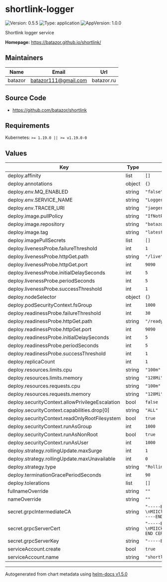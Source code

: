 # shortlink-logger

![Version: 0.5.5](https://img.shields.io/badge/Version-0.5.5-informational?style=flat-square) ![Type: application](https://img.shields.io/badge/Type-application-informational?style=flat-square) ![AppVersion: 1.0.0](https://img.shields.io/badge/AppVersion-1.0.0-informational?style=flat-square)

Shortlink logger service

**Homepage:** <https://batazor.github.io/shortlink/>

## Maintainers

| Name | Email | Url |
| ---- | ------ | --- |
| batazor | batazor111@gmail.com | batazor.ru |

## Source Code

* <https://github.com/batazor/shortlink>

## Requirements

Kubernetes: `>= 1.19.0 || >= v1.19.0-0`

## Values

| Key | Type | Default | Description |
|-----|------|---------|-------------|
| deploy.affinity | list | `[]` |  |
| deploy.annotations | object | `{}` |  |
| deploy.env.MQ_ENABLED | string | `"false"` |  |
| deploy.env.SERVICE_NAME | string | `"Logger"` |  |
| deploy.env.TRACER_URI | string | `"jaeger-agent.jaeger-operator:6831"` |  |
| deploy.image.pullPolicy | string | `"IfNotPresent"` |  |
| deploy.image.repository | string | `"batazor/shortlink-logger"` |  |
| deploy.image.tag | string | `"latest"` |  |
| deploy.imagePullSecrets | list | `[]` |  |
| deploy.livenessProbe.failureThreshold | int | `1` |  |
| deploy.livenessProbe.httpGet.path | string | `"/live"` |  |
| deploy.livenessProbe.httpGet.port | int | `9090` |  |
| deploy.livenessProbe.initialDelaySeconds | int | `5` |  |
| deploy.livenessProbe.periodSeconds | int | `5` |  |
| deploy.livenessProbe.successThreshold | int | `1` |  |
| deploy.nodeSelector | object | `{}` |  |
| deploy.podSecurityContext.fsGroup | int | `1000` |  |
| deploy.readinessProbe.failureThreshold | int | `30` |  |
| deploy.readinessProbe.httpGet.path | string | `"/ready"` |  |
| deploy.readinessProbe.httpGet.port | int | `9090` |  |
| deploy.readinessProbe.initialDelaySeconds | int | `5` |  |
| deploy.readinessProbe.periodSeconds | int | `5` |  |
| deploy.readinessProbe.successThreshold | int | `1` |  |
| deploy.replicaCount | int | `1` |  |
| deploy.resources.limits.cpu | string | `"100m"` |  |
| deploy.resources.limits.memory | string | `"128Mi"` |  |
| deploy.resources.requests.cpu | string | `"100m"` |  |
| deploy.resources.requests.memory | string | `"128Mi"` |  |
| deploy.securityContext.allowPrivilegeEscalation | bool | `false` |  |
| deploy.securityContext.capabilities.drop[0] | string | `"ALL"` |  |
| deploy.securityContext.readOnlyRootFilesystem | bool | `true` |  |
| deploy.securityContext.runAsGroup | int | `1000` |  |
| deploy.securityContext.runAsNonRoot | bool | `true` |  |
| deploy.securityContext.runAsUser | int | `1000` |  |
| deploy.strategy.rollingUpdate.maxSurge | int | `1` |  |
| deploy.strategy.rollingUpdate.maxUnavailable | int | `0` |  |
| deploy.strategy.type | string | `"RollingUpdate"` |  |
| deploy.terminationGracePeriodSeconds | int | `90` |  |
| deploy.tolerations | list | `[]` |  |
| fullnameOverride | string | `""` |  |
| nameOverride | string | `""` |  |
| secret.grpcIntermediateCA | string | `"-----BEGIN CERTIFICATE-----\nMIICljCCAjugAwIBAgIUZhuY8pa+aFn96PpXHKoFxgW9WsQwCgYIKoZIzj0EAwIw\ngYwxCzAJBgNVBAYTAlJVMQ8wDQYDVQQIEwZNb3Njb3cxDzANBgNVBAcTBk1vc2Nv\ndzESMBAGA1UEChMJU2hvcnRsaW5rMSswKQYDVQQLEyJFeGFtcGxlIFJvb3QgQ2Vy\ndGlmaWNhdGUgQXV0aG9yaXR5MRowGAYDVQQDExFTaG9ydGxpbmsgUm9vdCBDQTAe\nFw0yMDExMjExODAyMDBaFw0yMTExMjExODAyMDBaMH8xCzAJBgNVBAYTAlJVMQ8w\nDQYDVQQIEwZNb3Njb3cxDzANBgNVBAcTBk1vc2NvdzESMBAGA1UEChMJU2hvcnRs\naW5rMQ8wDQYDVQQLEwZNb3Njb3cxKTAnBgNVBAMTIEN1c3RvbSBTaG9ydGxpbmsg\nSW50ZXJtZWRpYXRlIENBMFkwEwYHKoZIzj0CAQYIKoZIzj0DAQcDQgAEsMwqTmk0\nbvNChfE79Ljr/mnkw90XVe4J45GgYYZZ83eUqetg/dnT+0h/Mdw1uEABYtbmRG4Q\nyGdNIcSCsS8tf6OBhjCBgzAOBgNVHQ8BAf8EBAMCAaYwHQYDVR0lBBYwFAYIKwYB\nBQUHAwEGCCsGAQUFBwMCMBIGA1UdEwEB/wQIMAYBAf8CAQAwHQYDVR0OBBYEFBiZ\nymfiD4U/jz6qSNvU26XMCC9oMB8GA1UdIwQYMBaAFA93UcPMOw3jdtWLxuCopshq\nK9FrMAoGCCqGSM49BAMCA0kAMEYCIQDGHwhl3IrIgD75cvqBqvitltzEDqBlnGMi\nM3FEoCXGhwIhAIFPuVTuk16zNNJZNlY+027k0pg0SOfNcw0qcNyFtOvC\n-----END CERTIFICATE-----\n"` |  |
| secret.grpcServerCert | string | `"-----BEGIN CERTIFICATE-----\nMIICkTCCAjigAwIBAgIUdo/zgCCySxFfOxrYpympLLN0mvcwCgYIKoZIzj0EAwIw\nfzELMAkGA1UEBhMCUlUxDzANBgNVBAgTBk1vc2NvdzEPMA0GA1UEBxMGTW9zY293\nMRIwEAYDVQQKEwlTaG9ydGxpbmsxDzANBgNVBAsTBk1vc2NvdzEpMCcGA1UEAxMg\nQ3VzdG9tIFNob3J0bGluayBJbnRlcm1lZGlhdGUgQ0EwHhcNMjAxMTIxMTgwMjAw\nWhcNMjExMTIxMTgwMjAwWjBoMQswCQYDVQQGEwJSVTEPMA0GA1UECBMGTW9zY293\nMQ8wDQYDVQQHEwZNb3Njb3cxEjAQBgNVBAoTCVNob3J0bGluazEPMA0GA1UECxMG\nTW9zY293MRIwEAYDVQQDEwlzaG9ydGxpbmswWTATBgcqhkjOPQIBBggqhkjOPQMB\nBwNCAARXdzYwc4cLaba2/9zxd0aT0wGSOy40s47jT7fkGwCuOvNB7Yl80ed/jEht\n+BJJgT87MOVOHLBXT9SEa2O/8Iw6o4GoMIGlMA4GA1UdDwEB/wQEAwIFoDATBgNV\nHSUEDDAKBggrBgEFBQcDATAMBgNVHRMBAf8EAjAAMB0GA1UdDgQWBBQvXJcdbHow\nDJoiXyvryuTo1NFAtjAfBgNVHSMEGDAWgBQYmcpn4g+FP48+qkjb1NulzAgvaDAw\nBgNVHREEKTAngglsb2NhbGhvc3SCBWxvY2FsggcqLmxvY2FshwR/AAABhwQAAAAA\nMAoGCCqGSM49BAMCA0cAMEQCIDTXPLlM1YpK5Iwe80imyysmJAkbA+jKSWW0CBvd\nrUQDAiB71ah7iKjM1P9lOzWfD3nm6DYZSdWLmUCXnrjBt6xYEQ==\n-----END CERTIFICATE-----\n"` |  |
| secret.grpcServerKey | string | `"-----BEGIN EC PRIVATE KEY-----\nMHcCAQEEIAm9fkeHAhonIbVt3LQHgibo7x5+5RkMEW6a1qm00KUkoAoGCCqGSM49\nAwEHoUQDQgAEV3c2MHOHC2m2tv/c8XdGk9MBkjsuNLOO40+35BsArjrzQe2JfNHn\nf4xIbfgSSYE/OzDlThywV0/UhGtjv/CMOg==\n-----END EC PRIVATE KEY-----\n"` |  |
| serviceAccount.create | bool | `true` |  |
| serviceAccount.name | string | `"shortlink"` |  |

----------------------------------------------
Autogenerated from chart metadata using [helm-docs v1.5.0](https://github.com/norwoodj/helm-docs/releases/v1.5.0)
